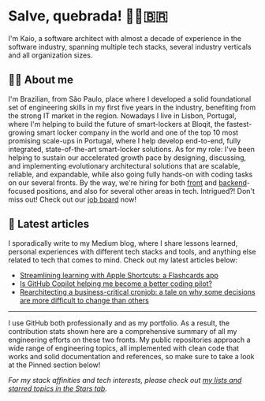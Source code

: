 # Salve, quebrada! ✊🏽🇧🇷

I'm Kaio, a software architect with almost a decade of experience in the software industry, spanning multiple tech stacks, several industry verticals and all organization sizes.

## 👋🏽 About me

I'm Brazilian, from São Paulo, place where I developed a solid foundational set of engineering skills in my first five years in the industry, benefiting from the strong IT market in the region. Nowadays I live in Lisbon, Portugal, where I'm helping to build the future of smart-lockers at Bloqit, the fastest-growing smart locker company in the world and one of the top 10 most promising scale-ups in Portugal, where I help develop end-to-end, fully integrated, state-of-the-art smart-locker solutions. As for my role: I've been helping to sustain our accelerated growth pace by designing, discussing, and implementing evolutionary architectural solutions that are scalable, reliable, and expandable, while also going fully hands-on with coding tasks on our several fronts. By the way, we're hiring for both [front](https://bloqit.factorialhr.com/job_posting/software-engineer-frontend-67596) and [backend](https://bloqit.factorialhr.com/job_posting/software-engineer-backend-67370)-focused positions, and also for several other areas in tech. Intrigued?! Don't miss out! Check out our [job board](https://bloqit.factorialhr.com/#jobs) now!

## 📝 Latest articles

I sporadically write to my Medium blog, where I share lessons learned, personal experiences with different tech stacks and tools, and anything else related to tech that comes to mind. Check out my latest articles below:

- [Streamlining learning with Apple Shortcuts: a Flashcards app](https://medium.com/@kaiosilveira/streamlining-learning-with-apple-shortcuts-a-flashcards-app-186e8d8cff72)
- [Is GitHub Copilot helping me become a better coding pilot?](https://medium.com/@kaiosilveira/is-github-copilot-helping-me-become-a-better-coding-pilot-5570475e0a27)
- [Rearchitecting a business-critical cronjob: a tale on why some decisions are more difficult to change than others](https://medium.com/@kaiosilveira/rearchitecting-a-business-critical-cronjob-a-tale-on-why-some-decisions-are-more-difficult-to-7cea70db5062)

---

I use GitHub both professionally and as my portfolio. As a result, the contribution stats shown here are a comprehensive summary of all my engineering efforts on these two fronts. My public repositories approach a wide range of engineering topics, all implemented with clean code that works and solid documentation and references, so make sure to take a look at the Pinned section below!

_For my stack affinities and tech interests, please check out [my lists and starred topics in the Stars tab](https://github.com/kaiosilveira?tab=stars)._
